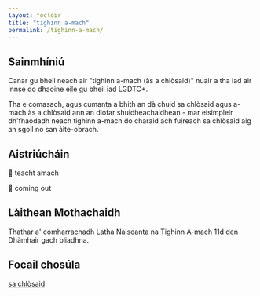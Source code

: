 ```yaml
---
layout: focloir
title: "tighinn a-mach"
permalink: /tighinn-a-mach/
---
```


## Sainmhíniú

Canar gu bheil neach air "tighinn a-mach (às a chlòsaid)" nuair a tha iad air innse do dhaoine eile gu bheil iad LGDTC+.

Tha e comasach, agus cumanta a bhith an dà chuid sa chlòsaid agus a-mach às a chlòsaid ann an diofar shuidheachaidhean - mar eisimpleir dh'fhaodadh neach tighinn a-mach do charaid ach fuireach sa chlòsaid aig an sgoil no san àite-obrach.

## Aistriúcháin

&#x1f3f4;&#xe0067;&#xe0062;&#xe0073;&#xe0063;&#xe0074;&#xe007f; teacht amach

&#x1f3f4;&#xe0067;&#xe0062;&#xe0065;&#xe006e;&#xe0067;&#xe007f; coming out

## Làithean Mothachaidh

Thathar a' comharrachadh Latha Nàiseanta na Tighinn A-mach 11d den Dhàmhair gach bliadhna.

## Focail chosúla

[sa chlòsaid](https://faclair.lgbt/sa-chlosaid/)